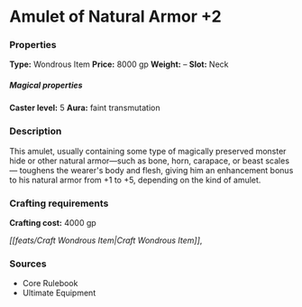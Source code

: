 ﻿---
Title: "Amulet of Natural Armor +2"
Type: "Wondrous Item"
Price: "8000 gp"
Weight: "–"
Slot: "Neck"
Caster level: "5"
Aura: "faint transmutation"
Description: |
  "This amulet, usually containing some type of magically preserved monster hide or other natural armor—such as bone, horn, carapace, or beast scales— toughens the wearer's body and flesh, giving him an enhancement bonus to his natural armor from +1 to +5, depending on the kind of amulet."
Crafting cost: "4000 gp"
Sources: "['Core Rulebook', 'Ultimate Equipment']"
---

# Amulet of Natural Armor +2

### Properties

**Type:** Wondrous Item **Price:** 8000 gp **Weight:** – **Slot:** Neck

##### Magical properties

**Caster level:** 5 **Aura:** faint transmutation

### Description

This amulet, usually containing some type of magically preserved monster hide or other natural armor—such as bone, horn, carapace, or beast scales— toughens the wearer's body and flesh, giving him an enhancement bonus to his natural armor from +1 to +5, depending on the kind of amulet.

### Crafting requirements

**Crafting cost:** 4000 gp

_[[feats/Craft Wondrous Item|Craft Wondrous Item]]_,

### Sources

* Core Rulebook
* Ultimate Equipment